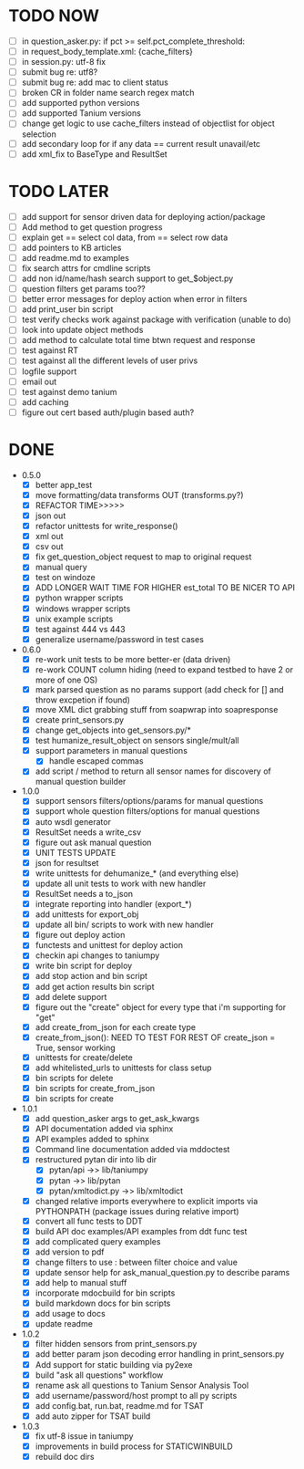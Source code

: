 # TODO NOW
  * [ ] in question_asker.py: if pct >= self.pct_complete_threshold: 
  * [ ] in request_body_template.xml:       {cache_filters}
  * [ ] in session.py: utf-8 fix
  * [ ] submit bug re: utf8?
  * [ ] submit bug re: add mac to client status 
  * [ ] broken CR in folder name search regex match
  * [ ] add supported python versions
  * [ ] add supported Tanium versions
  * [ ] change get logic to use cache_filters instead of objectlist for object selection
  * [ ] add secondary loop for if any data == current result unavail/etc
  * [ ] add xml_fix to BaseType and ResultSet

# TODO LATER
  * [ ] add support for sensor driven data for deploying action/package
  * [ ] Add method to get question progress
  * [ ] explain get == select col data, from == select row data
  * [ ] add pointers to KB articles
  * [ ] add readme.md to examples
  * [ ] fix search attrs for cmdline scripts
  * [ ] add non id/name/hash search support to get_$object.py
  * [ ] question filters get params too??
  * [ ] better error messages for deploy action when error in filters
  * [ ] add print_user bin script
  * [ ] test verify checks work against package with verification (unable to do)
  * [ ] look into update object methods
  * [ ] add method to calculate total time btwn request and response
  * [ ] test against RT
  * [ ] test against all the different levels of user privs
  * [ ] logfile support
  * [ ] email out
  * [ ] test against demo tanium
  * [ ] add caching
  * [ ] figure out cert based auth/plugin based auth?

# DONE
  * 0.5.0
    * [X] better app_test
    * [X] move formatting/data transforms OUT (transforms.py?)
    * [X] REFACTOR TIME>>>>>
    * [X] json out
    * [X] refactor unittests for write_response()
    * [X] xml out
    * [X] csv out
    * [X] fix get_question_object request to map to original request
    * [X] manual query
    * [X] test on windoze
    * [X] ADD LONGER WAIT TIME FOR HIGHER est_total TO BE NICER TO API
    * [X] python wrapper scripts
    * [X] windows wrapper scripts
    * [X] unix example scripts
    * [X] test against 444 vs 443
    * [X] generalize username/password in test cases
  * 0.6.0
    * [X] re-work unit tests to be more better-er (data driven)
    * [X] re-work COUNT column hiding (need to expand testbed to have 2 or more  of one OS)
    * [X] mark parsed question as no params support (add check for [] and throw  excpetion if found)
    * [X] move XML dict grabbing stuff from soapwrap into soapresponse
    * [X] create print_sensors.py
    * [X] change get_objects into get_sensors.py/*
    * [X] test humanize_result_object on sensors single/mult/all
    * [X] support parameters in manual questions
      * [X] handle escaped commas
    * [X] add script / method to return all sensor names for discovery of manual question builder
  * 1.0.0
    * [X] support sensors filters/options/params for manual questions
    * [X] support whole question filters/options for manual questions
    * [X] auto wsdl generator
    * [X] ResultSet needs a write_csv
    * [X] figure out ask manual question
    * [X] UNIT TESTS UPDATE
    * [X] json for resultset
    * [X] write unittests for dehumanize_* (and everything else)
    * [X] update all unit tests to work with new handler
    * [X] ResultSet needs a to_json
    * [X] integrate reporting into handler (export_*)
    * [X] add unittests for export_obj
    * [X] update all bin/ scripts to work with new handler
    * [X] figure out deploy action
    * [X] functests and unittest for deploy action
    * [X] checkin api changes to taniumpy
    * [X] write bin script for deploy
    * [X] add stop action and bin script
    * [X] add get action results bin script
    * [X] add delete support
    * [X] figure out the "create" object for every type that i'm supporting for "get"
    * [X] add create_from_json for each create type
    * [X] create_from_json(): NEED TO TEST FOR REST OF create_json = True, sensor working
    * [X] unittests for create/delete
    * [X] add whitelisted_urls to unittests for class setup
    * [X] bin scripts for delete
    * [X] bin scripts for create_from_json
    * [X] bin scripts for create
  * 1.0.1
    * [X] add question_asker args to get_ask_kwargs
    * [X] API documentation added via sphinx
    * [X] API examples added to sphinx
    * [X] Command line documentation added via mddoctest
    * [X] restructured pytan dir into lib dir
      * [X] pytan/api ->> lib/taniumpy
      * [X] pytan ->> lib/pytan
      * [X] pytan/xmltodict.py ->> lib/xmltodict
    * [X] changed relative imports everywhere to explicit imports via PYTHONPATH (package issues during relative import)
    * [X] convert all func tests to DDT
    * [X] build API doc examples/API examples from ddt func test
    * [X] add complicated query examples
    * [X] add version to pdf
    * [X] change filters to use : between filter choice and value
    * [X] update sensor help for ask_manual_question.py to describe params
    * [X] add help to manual stuff
    * [X] incorporate mdocbuild for bin scripts
    * [X] build markdown docs for bin scripts
    * [X] add usage to docs
    * [X] update readme
  * 1.0.2
    * [X] filter hidden sensors from print_sensors.py
    * [X] add better param json decoding error handling in print_sensors.py
    * [X] Add support for static building via py2exe
    * [X] build "ask all questions" workflow
    * [X] rename ask all questions to Tanium Sensor Analysis Tool
    * [X] add username/password/host prompt to all py scripts
    * [X] add config.bat, run.bat, readme.md for TSAT
    * [X] add auto zipper for TSAT build
  * 1.0.3
    * [X] fix utf-8 issue in taniumpy
    * [X] improvements in build process for STATICWINBUILD
    * [X] rebuild doc dirs
